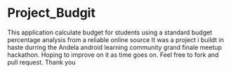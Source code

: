 # Project_Budgit
This application calculate budget for students using a standard budget percentage analysis from a reliable online source
It was a project i buildt in haste durring the Andela android learning community grand finale meetup hackathon. 
Hoping to improve on it as time goes on. Feel free to fork and pull request. Thank you
